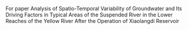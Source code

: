 For paper Analysis of Spatio-Temporal Variability of Groundwater and Its Driving Factors in Typical Areas of the Suspended River in the Lower Reaches of the Yellow River After the Operation of Xiaolangdi Reservoir
